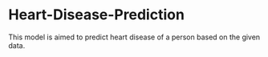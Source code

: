 # Heart-Disease-Prediction


This model is aimed to predict heart disease of a person based on the given data. 
